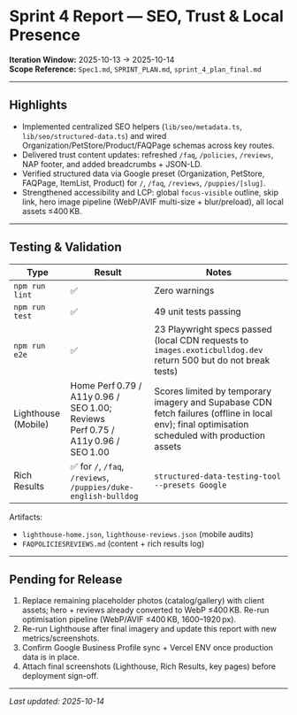 # Sprint 4 Report — SEO, Trust & Local Presence

**Iteration Window:** 2025-10-13 → 2025-10-14  
**Scope Reference:** `Spec1.md`, `SPRINT_PLAN.md`, `sprint_4_plan_final.md`

---

## Highlights

- Implemented centralized SEO helpers (`lib/seo/metadata.ts`, `lib/seo/structured-data.ts`) and wired Organization/PetStore/Product/FAQPage schemas across key routes.
- Delivered trust content updates: refreshed `/faq`, `/policies`, `/reviews`, NAP footer, and added breadcrumbs + JSON-LD.
- Verified structured data via Google preset (Organization, PetStore, FAQPage, ItemList, Product) for `/`, `/faq`, `/reviews`, `/puppies/[slug]`.
- Strengthened accessibility and LCP: global `focus-visible` outline, skip link, hero image pipeline (WebP/AVIF multi-size + blur/preload), all local assets ≤400 KB.

---

## Testing & Validation

| Type | Result | Notes |
|------|--------|-------|
| `npm run lint` | ✅ | Zero warnings |
| `npm run test` | ✅ | 49 unit tests passing |
| `npm run e2e` | ✅ | 23 Playwright specs passed (local CDN requests to `images.exoticbulldog.dev` return 500 but do not break tests) |
| Lighthouse (Mobile) | Home Perf 0.79 / A11y 0.96 / SEO 1.00; Reviews Perf 0.75 / A11y 0.96 / SEO 1.00 | Scores limited by temporary imagery and Supabase CDN fetch failures (offline in local env); final optimisation scheduled with production assets |
| Rich Results | ✅ for `/`, `/faq`, `/reviews`, `/puppies/duke-english-bulldog` | `structured-data-testing-tool --presets Google` |

Artifacts:  
- `lighthouse-home.json`, `lighthouse-reviews.json` (mobile audits)  
- `FAQPOLICIESREVIEWS.md` (content + rich results log)

---

## Pending for Release

1. Replace remaining placeholder photos (catalog/gallery) with client assets; hero + reviews already converted to WebP ≤400 KB. Re-run optimisation pipeline (WebP/AVIF ≤400 KB, 1600–1920 px).
2. Re-run Lighthouse after final imagery and update this report with new metrics/screenshots.  
3. Confirm Google Business Profile sync + Vercel ENV once production data is in place.  
4. Attach final screenshots (Lighthouse, Rich Results, key pages) before deployment sign-off.

---

_Last updated: 2025-10-14_
